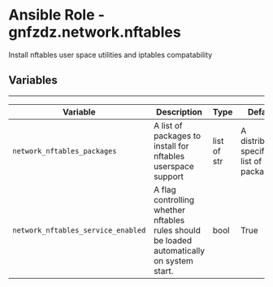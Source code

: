 # Ansible Role - gnfzdz.network.nftables

Install nftables user space utilities and iptables compatability

## Variables
-------

Variable | Description | Type | Default
-------- | ----------- | -------- | --------
`network_nftables_packages` | A list of packages to install for nftables userspace support | list of str | A distribution specific list of packages
`network_nftables_service_enabled` | A flag controlling whether nftables rules should be loaded automatically on system start. | bool | True
